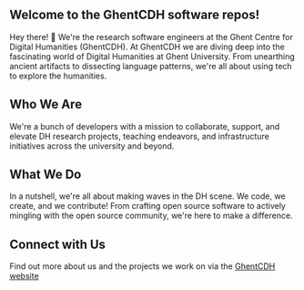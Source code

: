 ## Welcome to the GhentCDH software repos!

Hey there! 👋 We're the research software engineers at the Ghent Centre for Digital Humanities (GhentCDH). At GhentCDH we are diving deep into the fascinating world of Digital Humanities at Ghent University. From unearthing ancient artifacts to dissecting language patterns, we're all about using tech to explore the humanities.

## Who We Are

We're a bunch of developers with a mission to collaborate, support, and elevate DH research projects, teaching endeavors, and infrastructure initiatives across the university and beyond.

## What We Do

In a nutshell, we're all about making waves in the DH scene. We code, we create, and we contribute! 
From crafting open source software to actively mingling with the open source community, we're here to make a difference.

## Connect with Us
Find out more about us and the projects we work on via the [GhentCDH website](https://www.ghentcdh.ugent.be/)
